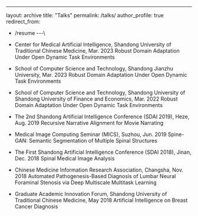 ---
layout: archive
title: "Talks"
permalink: /talks/
author_profile: true
redirect_from:
  - /resume
---\
- Center for Medical Artificial Intelligence, Shandong University of Traditional Chinese Medicine, Mar. 2023
  Robust Domain Adaptation Under Open Dynamic Task Environments

- School of Computer Science and Technology, Shandong Jianzhu University, Mar. 2023
  Robust Domain Adaptation Under Open Dynamic Task Environments

- School of Computer Science and Technology, Shandong University of Shandong University of Finance and Economics, Mar. 2022
  Robust Domain Adaptation Under Open Dynamic Task Environments

- The 2nd Shandong Artificial Intelligence Conference (SDAI 2019), Heze, Aug. 2019
  Recursive Narrative Alignment for Movie Narrating

- Medical Image Computing Seminar (MICS), Suzhou, Jun. 2019
  Spine-GAN: Semantic Segmentation of Multiple Spinal Structures

- The First Shandong Artificial Intelligence Conference (SDAI 2018), Jinan, Dec. 2018
  Spinal Medical Image Analysis

- Chinese Medicine Information Research Association, Changsha, Nov. 2018
  Automated Pathogenesis-Based Diagnosis of Lumbar Neural Foraminal Stenosis via Deep Multiscale Multitask Learning

- Graduate Academic Innovation Forum, Shandong University of Traditional Chinese Medicine, May 2018
  Artificial Intelligence on Breast Cancer Diagnosis





